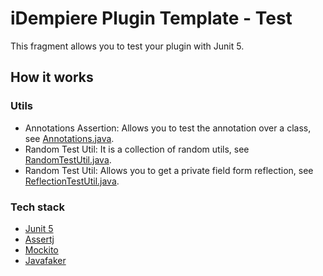 # iDempiere Plugin Template - Test

This fragment allows you to test your plugin with Junit 5.

## How it works

### Utils

- Annotations Assertion: Allows you to test the annotation over a class, see [Annotations.java](src/com.ingeint.template/test/assertion/Annotations.java).
- Random Test Util: It is a collection of random utils, see [RandomTestUtil.java](src/com.ingeint.template/test/util/RandomTestUtil.java).
- Random Test Util: Allows you to get a private field form reflection, see [ReflectionTestUtil.java](src/com.ingeint.template/test/util/ReflectionTestUtil.java).

### Tech stack

- [Junit 5](https://junit.org/junit5/)
- [Assertj](https://joel-costigliola.github.io/assertj/)
- [Mockito](https://site.mockito.org/)
- [Javafaker](https://github.com/DiUS/java-faker)